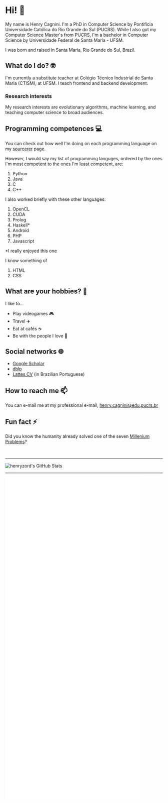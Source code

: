 # Hi! 👋

My name is Henry Cagnini. I'm a PhD in Computer Science by Pontifícia Universidade Católica do Rio Grande do Sul (PUCRS). While I also got my Computer Science Master's from PUCRS, I'm a bachelor in Computer Science by Universidade Federal de Santa Maria - UFSM.

I was born and raised in Santa Maria, Rio Grande do Sul, Brazil. 

## What do I do? 🤓

I'm currently a substitute teacher at Colégio Técnico Industrial de Santa Maria (CTISM), at UFSM. I teach frontend and backend development.

### Research interests 

My research interests are evolutionary algorithms, machine learning, and teaching computer science to broad audiences. 

## Programming competences 💻

You can check out how well I'm doing on each programming language on my [sourcerer](https://sourcerer.io/henryzord) page.

However, I would say my list of programming languges, ordered by the ones I'm most competent to the ones I'm least competent, are:

1. Python
2. Java
3. C
4. C++

I also worked briefly with these other languages:

1. OpenCL
2. CUDA
3. Prolog
4. Haskell*
5. Android
6. PHP
7. Javascript

\*I really enjoyed this one

I know something of

1. HTML
2. CSS

## What are your hobbies? 🎨

I like to...

* Play videogames 🎮
* Travel ✈️
* Eat at cafés ☕
* Be with the people I love 💑

## Social networks 🌐

* [Google Scholar](https://scholar.google.com.br/citations?user=0gBC24wAAAAJ&hl=en-US)
* [dblp](https://dblp.org/pid/177/2452.html)
* [Lattes CV](http://lattes.cnpq.br/6346810782525797) (in Brazilian Portuguese)

## How to reach me 📫

You can e-mail me at my professional e-mail, [henry.cagnini@edu.pucrs.br](henry.cagnini@edu.pucrs.br)

## Fun fact ⚡

Did you know the humanity already solved one of the seven [Millenium Problems](https://qr.ae/pNCQpm)? 

<br />

---

<img align="left" alt="henryzord's GitHub Stats" src="https://github-readme-stats.vercel.app/api?username=henryzord&show_icons=true&hide_border=false&title_color=ff652f&icon_color=FFE400&bg_color=09131B&text_color=ffffff&border_color=0c1a25" />

<br />

--- 

![Metrics](/github-metrics.svg)
